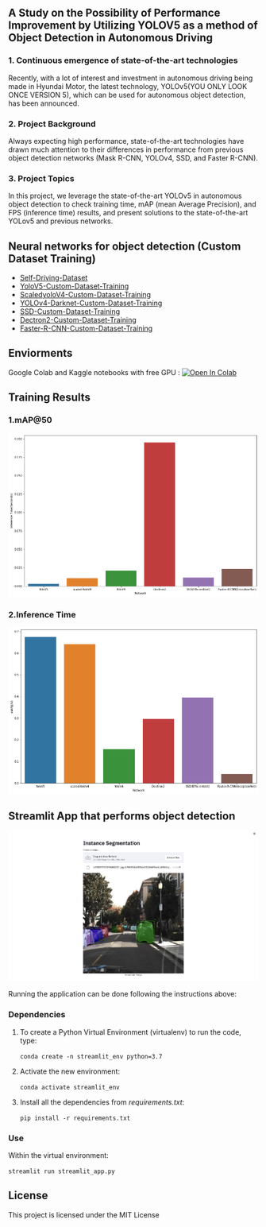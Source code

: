 ## A Study on the Possibility of Performance Improvement by Utilizing YOLOV5 as a method of Object Detection in Autonomous Driving
### 1. Continuous emergence of state-of-the-art technologies
Recently, with a lot of interest and investment in autonomous driving being made in Hyundai Motor, the latest technology, YOLOv5(YOU ONLY LOOK ONCE VERSION 5), which can be used for autonomous object detection, has been announced.

### 2. Project Background
Always expecting high performance, state-of-the-art technologies have drawn much attention to their differences in performance from previous object detection networks (Mask R-CNN, YOLOv4, SSD, and Faster R-CNN).

### 3. Project Topics
In this project, we leverage the state-of-the-art YOLOv5 in autonomous object detection to check training time, mAP (mean Average Precision), and FPS (inference time) results, and present solutions to the state-of-the-art YOLov5 and previous networks.




## Neural networks for object detection (Custom Dataset Training)
- [Self-Driving-Dataset]()
- [YoloV5-Custom-Dataset-Training](YoloV5-Custom-Dataset-Training/YoloV5-Custom-Dataset-Training.ipynb)
- [ScaledyoloV4-Custom-Dataset-Training](ScaledyoloV4-Custom-Dataset-Training/ScaledyoloV4-Custom-Dataset-Training.ipynb)
- [YOLOv4-Darknet-Custom-Dataset-Training](YOLOv4-Darknet-Custom-Dataset-Training/YOLOv4-Darknet-Custom-Dataset-Training.ipynb)
- [SSD-Custom-Dataset-Training](SSD-Custom-Dataset-Training/SSD-Custom-Dataset-Training.ipynb)
- [Dectron2-Custom-Dataset-Training](Dectron2-Custom-Dataset-Training/Dectron2-Custom-Dataset-Training.ipynb)
- [Faster-R-CNN-Custom-Dataset-Training](Faster-R-CNN-Custom-Dataset-Training/Faster-R-CNN-Custom-Dataset-Training.ipynb)


## Enviorments
Google Colab and Kaggle notebooks with free GPU : [![Open In Colab](https://colab.research.google.com/assets/colab-badge.svg)](https://colab.research.google.com/#create=true)

## Training Results
### 1.mAP@50 
![Screenshot](images/map.png)

### 2.Inference Time
![Screenshot](images/FPS.png)

## Streamlit App that performs object detection
![Screenshot](images/streamlit.png)

Running the application can be done following the instructions above:

### Dependencies
1. To create a Python Virtual Environment (virtualenv) to run the code, type:

    ```conda create -n streamlit_env python=3.7```

2. Activate the new environment:

    ```conda activate streamlit_env``` 

3. Install all the dependencies from *requirements.txt*:

    ```pip install -r requirements.txt```

### Use

Within the virtual environment:

```streamlit run streamlit_app.py```

## License

This project is licensed under the MIT License 
